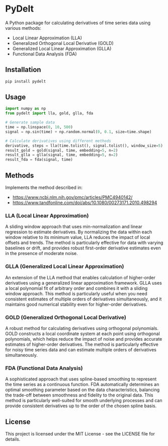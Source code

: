 # PyDelt

A Python package for calculating derivatives of time series data using various methods:

- Local Linear Approximation (LLA)
- Generalized Orthogonal Local Derivative (GOLD)
- Generalized Local Linear Approximation (GLLA)
- Functional Data Analysis (FDA)

## Installation

```bash
pip install pydelt
```

## Usage

```python
import numpy as np
from pydelt import lla, gold, glla, fda

# Generate sample data
time = np.linspace(0, 10, 500)
signal = np.sin(time) + np.random.normal(0, 0.1, size=time.shape)

# Calculate derivatives using different methods
derivative, steps = lla(time.tolist(), signal.tolist(), window_size=5)
result_gold = gold(signal, time, embedding=5, n=2)
result_glla = glla(signal, time, embedding=5, n=2)
result_fda = fda(signal, time)
```

## Methods
Implements the method described in:
- https://www.ncbi.nlm.nih.gov/pmc/articles/PMC4940142/
- https://www.tandfonline.com/doi/abs/10.1080/00273171.2010.498294

### LLA (Local Linear Approximation)
A sliding window approach that uses min-normalization and linear regression to estimate derivatives. By normalizing the data within each window relative to its minimum value, LLA reduces the impact of local offsets and trends. The method is particularly effective for data with varying baselines or drift, and provides robust first-order derivative estimates even in the presence of moderate noise.

### GLLA (Generalized Local Linear Approximation)
An extension of the LLA method that enables calculation of higher-order derivatives using a generalized linear approximation framework. GLLA uses a local polynomial fit of arbitrary order and combines it with a sliding window approach. This method is particularly useful when you need consistent estimates of multiple orders of derivatives simultaneously, and it maintains good numerical stability even for higher-order derivatives.

### GOLD (Generalized Orthogonal Local Derivative)
A robust method for calculating derivatives using orthogonal polynomials. GOLD constructs a local coordinate system at each point using orthogonal polynomials, which helps reduce the impact of noise and provides accurate estimates of higher-order derivatives. The method is particularly effective for noisy time series data and can estimate multiple orders of derivatives simultaneously.

### FDA (Functional Data Analysis)
A sophisticated approach that uses spline-based smoothing to represent the time series as a continuous function. FDA automatically determines an optimal smoothing parameter based on the data characteristics, balancing the trade-off between smoothness and fidelity to the original data. This method is particularly well-suited for smooth underlying processes and can provide consistent derivatives up to the order of the chosen spline basis.

## License
This project is licensed under the MIT License - see the LICENSE file for details.
